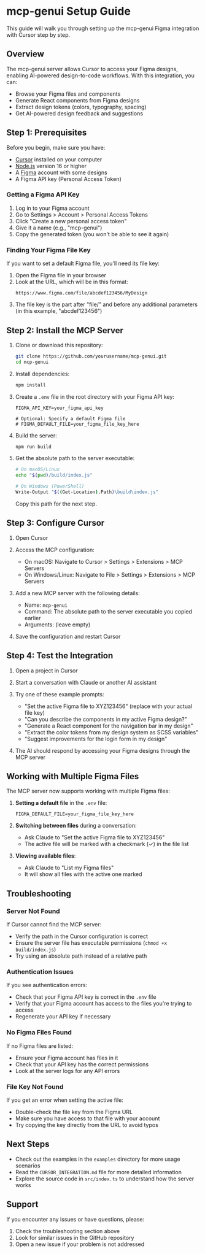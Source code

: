 # mcp-genui Setup Guide

This guide will walk you through setting up the mcp-genui Figma integration with Cursor step by step.

## Overview

The mcp-genui server allows Cursor to access your Figma designs, enabling AI-powered design-to-code workflows. With this integration, you can:

- Browse your Figma files and components
- Generate React components from Figma designs
- Extract design tokens (colors, typography, spacing)
- Get AI-powered design feedback and suggestions

## Step 1: Prerequisites

Before you begin, make sure you have:

- [Cursor](https://cursor.sh/) installed on your computer
- [Node.js](https://nodejs.org/) version 16 or higher
- A [Figma](https://figma.com/) account with some designs
- A Figma API key (Personal Access Token)

### Getting a Figma API Key

1. Log in to your Figma account
2. Go to Settings > Account > Personal Access Tokens
3. Click "Create a new personal access token"
4. Give it a name (e.g., "mcp-genui")
5. Copy the generated token (you won't be able to see it again)

### Finding Your Figma File Key

If you want to set a default Figma file, you'll need its file key:

1. Open the Figma file in your browser
2. Look at the URL, which will be in this format:
   ```
   https://www.figma.com/file/abcdef123456/MyDesign
   ```
3. The file key is the part after "file/" and before any additional parameters (in this example, "abcdef123456")

## Step 2: Install the MCP Server

1. Clone or download this repository:
   ```bash
   git clone https://github.com/yourusername/mcp-genui.git
   cd mcp-genui
   ```

2. Install dependencies:
   ```bash
   npm install
   ```

3. Create a `.env` file in the root directory with your Figma API key:
   ```
   FIGMA_API_KEY=your_figma_api_key
   
   # Optional: Specify a default Figma file
   # FIGMA_DEFAULT_FILE=your_figma_file_key_here
   ```

4. Build the server:
   ```bash
   npm run build
   ```

5. Get the absolute path to the server executable:
   ```bash
   # On macOS/Linux
   echo "$(pwd)/build/index.js"
   
   # On Windows (PowerShell)
   Write-Output "$((Get-Location).Path)\build\index.js"
   ```
   
   Copy this path for the next step.

## Step 3: Configure Cursor

1. Open Cursor

2. Access the MCP configuration:
   - On macOS: Navigate to Cursor > Settings > Extensions > MCP Servers
   - On Windows/Linux: Navigate to File > Settings > Extensions > MCP Servers

3. Add a new MCP server with the following details:
   - Name: `mcp-genui`
   - Command: The absolute path to the server executable you copied earlier
   - Arguments: (leave empty)

4. Save the configuration and restart Cursor

## Step 4: Test the Integration

1. Open a project in Cursor

2. Start a conversation with Claude or another AI assistant

3. Try one of these example prompts:
   - "Set the active Figma file to XYZ123456" (replace with your actual file key)
   - "Can you describe the components in my active Figma design?"
   - "Generate a React component for the navigation bar in my design"
   - "Extract the color tokens from my design system as SCSS variables"
   - "Suggest improvements for the login form in my design"

4. The AI should respond by accessing your Figma designs through the MCP server

## Working with Multiple Figma Files

The MCP server now supports working with multiple Figma files:

1. **Setting a default file** in the `.env` file:
   ```
   FIGMA_DEFAULT_FILE=your_figma_file_key_here
   ```

2. **Switching between files** during a conversation:
   - Ask Claude to "Set the active Figma file to XYZ123456"
   - The active file will be marked with a checkmark (✓) in the file list

3. **Viewing available files**:
   - Ask Claude to "List my Figma files"
   - It will show all files with the active one marked

## Troubleshooting

### Server Not Found

If Cursor cannot find the MCP server:
- Verify the path in the Cursor configuration is correct
- Ensure the server file has executable permissions (`chmod +x build/index.js`)
- Try using an absolute path instead of a relative path

### Authentication Issues

If you see authentication errors:
- Check that your Figma API key is correct in the `.env` file
- Verify that your Figma account has access to the files you're trying to access
- Regenerate your API key if necessary

### No Figma Files Found

If no Figma files are listed:
- Ensure your Figma account has files in it
- Check that your API key has the correct permissions
- Look at the server logs for any API errors

### File Key Not Found

If you get an error when setting the active file:
- Double-check the file key from the Figma URL
- Make sure you have access to that file with your account
- Try copying the key directly from the URL to avoid typos

## Next Steps

- Check out the examples in the `examples` directory for more usage scenarios
- Read the `CURSOR_INTEGRATION.md` file for more detailed information
- Explore the source code in `src/index.ts` to understand how the server works

## Support

If you encounter any issues or have questions, please:
1. Check the troubleshooting section above
2. Look for similar issues in the GitHub repository
3. Open a new issue if your problem is not addressed 